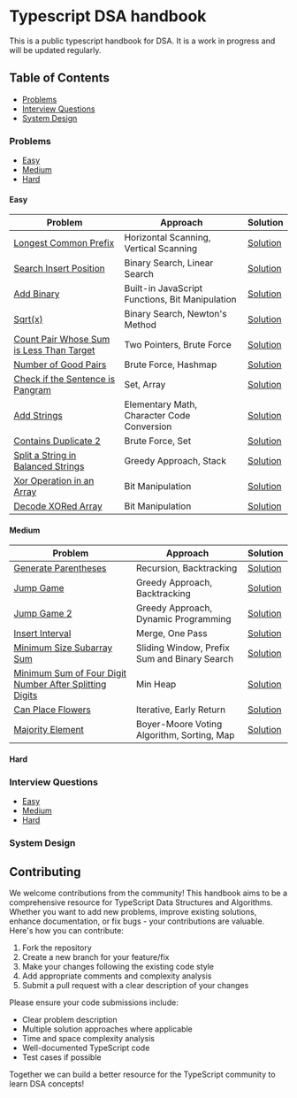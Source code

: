 # Typescript DSA handbook

This is a public typescript handbook for DSA. It is a work in progress and will be updated regularly.

## Table of Contents

- [Problems](#problems)
- [Interview Questions](#interview-questions)
- [System Design](#system-design)

### Problems
- [Easy](#easy)
- [Medium](#medium)
- [Hard](#hard)

#### Easy
| Problem | Approach | Solution |
|---------|------------|----------|
| [Longest Common Prefix](problems/easy/longest-common-prefix) | Horizontal Scanning, Vertical Scanning | [Solution](problems/easy/longest-common-prefix/index.md) |
| [Search Insert Position](problems/easy/search-insert-position) | Binary Search, Linear Search | [Solution](problems/easy/search-insert-position/index.md) |
| [Add Binary](problems/easy/add-binary) | Built-in JavaScript Functions, Bit Manipulation | [Solution](problems/easy/add-binary/index.md) |
| [Sqrt(x)](problems/easy/sqrt-x) | Binary Search, Newton's Method | [Solution](problems/easy/sqrt-x/index.md) |
| [Count Pair Whose Sum is Less Than Target](problems/easy/count-pair-whose-sum-is-less-than-target) | Two Pointers, Brute Force | [Solution](problems/easy/count-pair-whose-sum-is-less-than-target/index.md) |
| [Number of Good Pairs](problems/easy/number-of-good-pairs) | Brute Force, Hashmap | [Solution](problems/easy/number-of-good-pairs/index.md) |
| [Check if the Sentence is Pangram](problems/easy/check-if-the-sentence-is-pangram) | Set, Array | [Solution](problems/easy/check-if-the-sentence-is-pangram/index.md) |
| [Add Strings](problems/easy/add-string) | Elementary Math, Character Code Conversion | [Solution](problems/easy/add-string/index.md) |
| [Contains Duplicate 2](problems/easy/contains-duplicate-2) | Brute Force, Set | [Solution](problems/easy/contains-duplicate-2/index.md) |
| [Split a String in Balanced Strings](problems/easy/split-a-string-in-balanced-strings) | Greedy Approach, Stack | [Solution](problems/easy/split-a-string-in-balanced-strings/index.md) |
| [Xor Operation in an Array](problems/easy/xor-operation-in-an-array) | Bit Manipulation | [Solution](problems/easy/xor-operation-in-an-array/index.md) |
| [Decode XORed Array](problems/easy/decode-xor-in-an-array) | Bit Manipulation | [Solution](problems/easy/decode-xor-in-an-array/index.md) |
#### Medium
| Problem | Approach | Solution |
|---------|------------|----------|
| [Generate Parentheses](problems/medium/generate-parentheses) | Recursion, Backtracking | [Solution](problems/medium/generate-parentheses/index.md) |
| [Jump Game](problems/medium/jump-game) | Greedy Approach, Backtracking | [Solution](problems/medium/jump-game/index.md) |
| [Jump Game 2](problems/medium/jump-game-2) | Greedy Approach, Dynamic Programming | [Solution](problems/medium/jump-game-2/index.md) |
| [Insert Interval](problems/medium/insert-interval) | Merge, One Pass | [Solution](problems/medium/insert-interval/index.ts) |
| [Minimum Size Subarray Sum](problems/medium/minimum-size-subarray-sum) | Sliding Window, Prefix Sum and Binary Search | [Solution](problems/medium/minimum-size-subarray-sum/index.md) |
| [Minimum Sum of Four Digit Number After Splitting Digits](problems/medium/minimum-sum-of-four-digit-number-after-splitting-digits) | Min Heap | [Solution](problems/medium/minimum-sum-of-four-digit-number-after-splitting-digits/index.md) |
| [Can Place Flowers](problems/medium/can-place-flowers) | Iterative, Early Return | [Solution](problems/medium/can-place-flowers/index.md) |
| [Majority Element](problems/medium/majority-element) | Boyer-Moore Voting Algorithm, Sorting, Map | [Solution](problems/medium/majority-element/index.md) |

#### Hard

### Interview Questions
- [Easy](#easy)
- [Medium](#medium)
- [Hard](#hard)

### System Design


## Contributing

We welcome contributions from the community! This handbook aims to be a comprehensive resource for TypeScript Data Structures and Algorithms. Whether you want to add new problems, improve existing solutions, enhance documentation, or fix bugs - your contributions are valuable. Here's how you can contribute:

1. Fork the repository
2. Create a new branch for your feature/fix
3. Make your changes following the existing code style
4. Add appropriate comments and complexity analysis
5. Submit a pull request with a clear description of your changes

Please ensure your code submissions include:
- Clear problem description
- Multiple solution approaches where applicable
- Time and space complexity analysis
- Well-documented TypeScript code
- Test cases if possible

Together we can build a better resource for the TypeScript community to learn DSA concepts!



